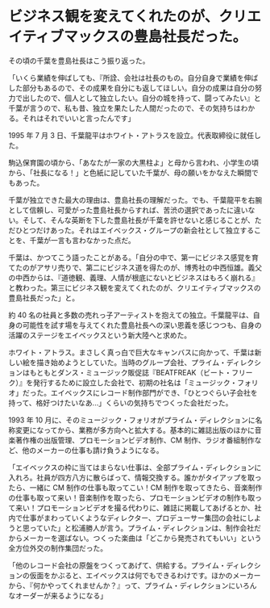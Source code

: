 # ビジネス観を変えてくれたのが、クリエイティブマックスの豊島社長だった。

その頃の千葉を豊島社長はこう振り返った。

「いくら業績を伸ばしても、『所詮、会社は社長のもの。自分自身で業績を伸ばした部分もあるので、その成果を自分にも返してほしい。自分の成果は自分の努力で出したので、個人として独立したい。自分の城を持って、闘ってみたい』と千葉が言うので、私も昔、独立を果たした人間だったので、その気持ちはわかる。それはそれでいいと言ったんです」

1995 年 7 月 3 日、千葉龍平はホワイト・アトラスを設立。代表取締役に就任した。

駒込保育園の頃から、「あなたが一家の大黒柱よ」と母から言われ、小学生の頃から、「社長になる！」と色紙に記していた千葉が、母の願いをかなえた瞬間でもあった。

千葉が独立できた最大の理由は、豊島社長の理解だった。でも、千葉龍平を右腕として信頼し、可愛がった豊島社長からすれば、苦渋の選択であったに違いない。そして、そんな英断を下した豊島社長が千葉を許せないと感じることが、ただひとつだけあった。それはエイベックス・グループの新会社として独立することを、千葉が一言も言わなかった点だ。

千葉は、かつてこう語ったことがある。「自分の中で、第一にビジネス感覚を育てたのがアサリ売りで、第二にビジネス道を得たのが、博秀社の中西恒雄。義父の中西からは、『道徳観、義理、人情が根底にないとビジネスはもろく崩れる』と教わった。第三にビジネス観を変えてくれたのが、クリエイティブマックスの豊島社長だった」と。

約 40 名の社員と多数の売れっ子アーティストを抱えての独立。千葉龍平は、自身の可能性を試す場を与えてくれた豊島社長への深い恩義を感じつつも、自身の活躍のステージをエイベックスという新大陸へと求めた。

ホワイト・アトラス。まさしく真っ白で巨大なキャンバスに向かって、千葉は新しい絵を描き始めようとしていた。当時のグループ会社、プライム・ディレクションはもともとダンス・ミュージック販促誌『BEATFREAK（ビート・フリーク）』を発行するために設立した会社で、初期の社名は「ミュージック・フォリオ」だった。エイベックスにレコード制作部門ができ、「ひとつぐらい子会社を持って、格好つけたいなあ...」くらいの気持ちでつくった会社だった。

1993 年 10 月に、そのミュージック・フォリオがプライム・ディレクションに名称変更になってから、業務が多方向へと拡大する。基本的に雑誌出版のほかに音楽著作権の出版管理、プロモーションビデオ制作、CM 制作、ラジオ番組制作など、他のメーカーの仕事も請け負うようになる。

「エイベックスの枠に当てはまらない仕事は、全部プライム・ディレクションに入れろ。社員が四方八方に散らばって、情報交換する。誰かがタイアップを取ったら、一緒に CM 制作の仕事も取ってこい！CM 制作を取ってきたら、音楽制作の仕事も取って来い！音楽制作を取ったら、プロモーションビデオの制作も取って来い！プロモーションビデオを撮る代わりに、雑誌に掲載してあげるとか、社内で仕事がまわっていくようなディレクター、プロデューサー集団の会社にしようと思っていた」と松浦勝人が言う。プライム・ディレクションは、制作会社だからメーカーを選ばない。つくった楽曲は「どこから発売されてもいい」という全方位外交の制作集団だった。

「他のレコード会社の原盤をつくってあげて、供給する。プライム・ディレクションの仮面をかぶると、エイベックスは何でもできるわけです。ほかのメーカーから、『何かやってくれませんか？』って、プライム・ディレクションにいろんなオーダーが来るようになる」
